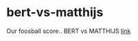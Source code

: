 bert-vs-matthijs
================

Our foosball score.. BERT vs MATTHIJS
[link](http://mcbrwr.github.io/bert-vs-matthijs/)
